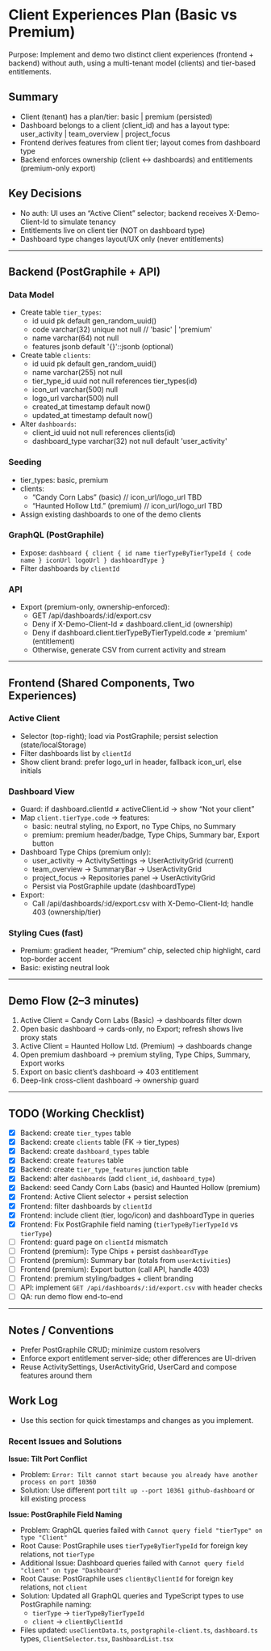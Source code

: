 # Client Experiences Plan (Basic vs Premium)

Purpose: Implement and demo two distinct client experiences (frontend + backend) without auth, using a multi-tenant model (clients) and tier-based entitlements.

## Summary
- Client (tenant) has a plan/tier: basic | premium (persisted)
- Dashboard belongs to a client (client_id) and has a layout type: user_activity | team_overview | project_focus
- Frontend derives features from client tier; layout comes from dashboard type
- Backend enforces ownership (client ↔ dashboards) and entitlements (premium-only export)

## Key Decisions
- No auth: UI uses an “Active Client” selector; backend receives X-Demo-Client-Id to simulate tenancy
- Entitlements live on client tier (NOT on dashboard type)
- Dashboard type changes layout/UX only (never entitlements)

---

## Backend (PostGraphile + API)
### Data Model
- Create table `tier_types`:
  - id uuid pk default gen_random_uuid()
  - code varchar(32) unique not null  // 'basic' | 'premium'
  - name varchar(64) not null
  - features jsonb default '{}'::jsonb (optional)
- Create table `clients`:
  - id uuid pk default gen_random_uuid()
  - name varchar(255) not null
  - tier_type_id uuid not null references tier_types(id)
  - icon_url varchar(500) null
  - logo_url varchar(500) null
  - created_at timestamp default now()
  - updated_at timestamp default now()
- Alter `dashboards`:
  - client_id uuid not null references clients(id)
  - dashboard_type varchar(32) not null default 'user_activity'

### Seeding
- tier_types: basic, premium
- clients:
  - “Candy Corn Labs” (basic)  // icon_url/logo_url TBD
  - “Haunted Hollow Ltd.” (premium)  // icon_url/logo_url TBD
- Assign existing dashboards to one of the demo clients

### GraphQL (PostGraphile)
- Expose: `dashboard { client { id name tierTypeByTierTypeId { code name } iconUrl logoUrl } dashboardType }`
- Filter dashboards by `clientId`

### API
- Export (premium-only, ownership-enforced):
  - GET /api/dashboards/:id/export.csv
  - Deny if X-Demo-Client-Id ≠ dashboard.client_id (ownership)
  - Deny if dashboard.client.tierTypeByTierTypeId.code ≠ 'premium' (entitlement)
  - Otherwise, generate CSV from current activity and stream

---

## Frontend (Shared Components, Two Experiences)
### Active Client
- Selector (top-right); load via PostGraphile; persist selection (state/localStorage)
- Filter dashboards list by `clientId`
- Show client brand: prefer logo_url in header, fallback icon_url, else initials

### Dashboard View
- Guard: if dashboard.clientId ≠ activeClient.id → show “Not your client”
- Map `client.tierType.code` → features:
  - basic: neutral styling, no Export, no Type Chips, no Summary
  - premium: premium header/badge, Type Chips, Summary bar, Export button
- Dashboard Type Chips (premium only):
  - user_activity → ActivitySettings → UserActivityGrid (current)
  - team_overview → SummaryBar → UserActivityGrid
  - project_focus → Repositories panel → UserActivityGrid
  - Persist via PostGraphile update (dashboardType)
- Export:
  - Call /api/dashboards/:id/export.csv with X-Demo-Client-Id; handle 403 (ownership/tier)

### Styling Cues (fast)
- Premium: gradient header, “Premium” chip, selected chip highlight, card top-border accent
- Basic: existing neutral look

---

## Demo Flow (2–3 minutes)
1) Active Client = Candy Corn Labs (Basic) → dashboards filter down
2) Open basic dashboard → cards-only, no Export; refresh shows live proxy stats
3) Active Client = Haunted Hollow Ltd. (Premium) → dashboards change
4) Open premium dashboard → premium styling, Type Chips, Summary, Export works
5) Export on basic client’s dashboard → 403 entitlement
6) Deep-link cross-client dashboard → ownership guard

---

## TODO (Working Checklist)
- [x] Backend: create `tier_types` table
- [x] Backend: create `clients` table (FK → tier_types)
- [x] Backend: create `dashboard_types` table
- [x] Backend: create `features` table
- [x] Backend: create `tier_type_features` junction table
- [x] Backend: alter `dashboards` (add `client_id`, `dashboard_type`)
- [x] Backend: seed Candy Corn Labs (basic) and Haunted Hollow (premium)
- [x] Frontend: Active Client selector + persist selection
- [x] Frontend: filter dashboards by `clientId`
- [x] Frontend: include client (tier, logo/icon) and dashboardType in queries
- [x] Frontend: Fix PostGraphile field naming (`tierTypeByTierTypeId` vs `tierType`)
- [ ] Frontend: guard page on `clientId` mismatch
- [ ] Frontend (premium): Type Chips + persist `dashboardType`
- [ ] Frontend (premium): Summary bar (totals from `userActivities`)
- [ ] Frontend (premium): Export button (call API, handle 403)
- [ ] Frontend: premium styling/badges + client branding
- [ ] API: implement `GET /api/dashboards/:id/export.csv` with header checks
- [ ] QA: run demo flow end-to-end

---

## Notes / Conventions
- Prefer PostGraphile CRUD; minimize custom resolvers
- Enforce export entitlement server-side; other differences are UI-driven
- Reuse ActivitySettings, UserActivityGrid, UserCard and compose features around them

## Work Log
- Use this section for quick timestamps and changes as you implement.

### Recent Issues and Solutions

**Issue: Tilt Port Conflict**
- Problem: `Error: Tilt cannot start because you already have another process on port 10360`
- Solution: Use different port `tilt up --port 10361 github-dashboard` or kill existing process

**Issue: PostGraphile Field Naming**
- Problem: GraphQL queries failed with `Cannot query field "tierType" on type "Client"`
- Root Cause: PostGraphile uses `tierTypeByTierTypeId` for foreign key relations, not `tierType`
- Additional Issue: Dashboard queries failed with `Cannot query field "client" on type "Dashboard"`
- Root Cause: PostGraphile uses `clientByClientId` for foreign key relations, not `client`
- Solution: Updated all GraphQL queries and TypeScript types to use PostGraphile naming:
  - `tierType` → `tierTypeByTierTypeId`
  - `client` → `clientByClientId`
- Files updated: `useClientData.ts`, `postgraphile-client.ts`, `dashboard.ts` types, `ClientSelector.tsx`, `DashboardList.tsx`
